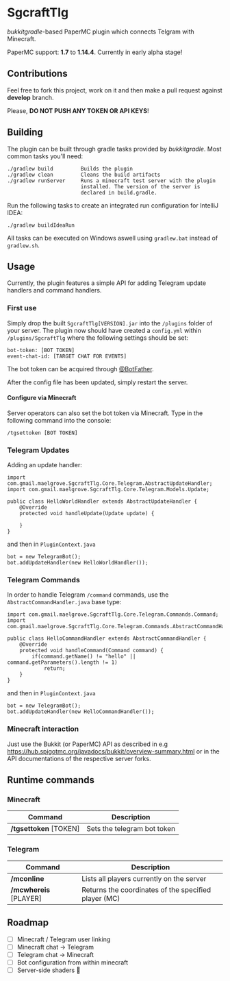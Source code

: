 # SgcraftTlg

*bukkitgradle*-based PaperMC plugin which connects Telgram with Minecraft.

PaperMC support: **1.7** to **1.14.4**. Currently in early alpha stage!

## Contributions

Feel free to fork this project, work on it and then make a pull request against **develop** branch.

Please, **DO NOT PUSH ANY TOKEN OR API KEYS**!

## Building

The plugin can be built through gradle tasks provided by *bukkitgradle*.
Most common tasks you'll need:

    ./gradlew build         Builds the plugin
    ./gradlew clean         Cleans the build artifacts
    ./gradlew runServer     Runs a minecraft test server with the plugin
                            installed. The version of the server is
                            declared in build.gradle.
                            
Run the following tasks to create an integrated run configuration for IntelliJ IDEA:

    ./gradlew buildIdeaRun
    
All tasks can be executed on Windows aswell using ```gradlew.bat``` instead of ```gradlew.sh```.

## Usage

Currently, the plugin features a simple API for adding Telegram update handlers and command handlers.

### First use

Simply drop the built ```SgcraftTlg[VERSION].jar``` into the ```/plugins``` folder of your server.
The plugin now should have created a ```config.yml``` within ```/plugins/SgcraftTlg``` where the following settings should
be set:

    bot-token: [BOT TOKEN]
    event-chat-id: [TARGET CHAT FOR EVENTS]
    
The bot token can be acquired through [@BotFather](https://telegram.me/botfather).

After the config file has been updated, simply restart the server.

#### Configure via Minecraft

Server operators can also set the bot token via Minecraft. Type in the following command
into the console:

    /tgsettoken [BOT TOKEN]

### Telegram Updates

Adding an update handler:

    import com.gmail.maelgrove.SgcraftTlg.Core.Telegram.AbstractUpdateHandler;
    import com.gmail.maelgrove.SgcraftTlg.Core.Telegram.Models.Update;
    
    public class HelloWorldHandler extends AbstractUpdateHandler {
        @Override
        protected void handleUpdate(Update update) {
            
        }
    }
    
and then in ```PluginContext.java```

    bot = new TelegramBot();
    bot.addUpdateHandler(new HelloWorldHandler());
    
### Telegram Commands

In order to handle Telegram ```/command``` commands, use the ```AbstractCommandHandler.java``` base type:

    import com.gmail.maelgrove.SgcraftTlg.Core.Telegram.Commands.Command;
    import com.gmail.maelgrove.SgcraftTlg.Core.Telegram.Commands.AbstractCommandHandler;

    public class HelloCommandHandler extends AbstractCommandHandler {
        @Override
        protected void handleCommand(Command command) {
            if(command.getName() != "hello" || command.getParameters().length != 1)
                return;
        }
    }

and then in ```PluginContext.java```

    bot = new TelegramBot();
    bot.addUpdateHandler(new HelloCommandHandler());

### Minecraft interaction

Just use the Bukkit (or PaperMC) API as described in e.g https://hub.spigotmc.org/javadocs/bukkit/overview-summary.html or
in the API documentations of the respective server forks.

## Runtime commands

### Minecraft

| Command | Description |
| --- | --- |
| **/tgsettoken** [TOKEN] | Sets the telegram bot token |

   
### Telegram

| Command | Description |
| --- | --- |
| **/mconline** | Lists all players currently on the server |
| **/mcwhereis** [PLAYER] | Returns the coordinates of the specified player (MC) |

## Roadmap

   - [ ] Minecraft / Telegram user linking
   - [ ] Minecraft chat -> Telegram
   - [ ] Telegram chat -> Minecraft
   - [ ] Bot configuration from within minecraft
   - [ ] Server-side shaders 🤷
